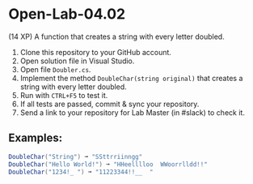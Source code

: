 # Open-Lab-04.02
(14 XP) A function that creates a string with every letter doubled.

1. Clone this repository to your GitHub account.
2. Open solution file in Visual Studio.
3. Open file `Doubler.cs`.
4. Implement the method `DoubleChar(string original)` that creates a string with every letter doubled.
5. Run with `CTRL+F5` to test it.
6. If all tests are passed, commit & sync your repository.
7. Send a link to your repository for Lab Master (in #slack) to check it.

## Examples: 
```C#
DoubleChar("String") ➞ "SSttrriinngg"
DoubleChar("Hello World!") ➞ "HHeelllloo  WWoorrlldd!!"
DoubleChar("1234!_ ") ➞ "11223344!!__  "
```
